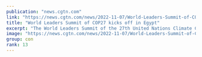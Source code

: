 ```yaml
---
publication: "news.cgtn.com"
link: "https://news.cgtn.com/news/2022-11-07/World-Leaders-Summit-of-COP27-kicks-off-in-Egypt-1eLANWr42L6/index.html"
title: "World Leaders Summit of COP27 kicks off in Egypt"
excerpt: "The World Leaders Summit of the 27th United Nations Climate Change Conference (COP27) got underway on Monday in the Egyptian city of Sharm el-Sheikh.United Nations Secretary General Antonio Guterres t"
image: "https://news.cgtn.com/news/2022-11-07/World-Leaders-Summit-of-COP27-kicks-off-in-Egypt-1eLANWr42L6/img/05add5af3e474f38a82014a4753f4ed1/05add5af3e474f38a82014a4753f4ed1-750.png"
group: con
rank: 13
---
```

